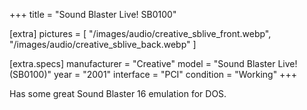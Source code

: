 +++
title     = "Sound Blaster Live! SB0100"

[extra]
pictures  = [
  "/images/audio/creative_sblive_front.webp",
  "/images/audio/creative_sblive_back.webp"
]

  [extra.specs]
  manufacturer  = "Creative"
  model         = "Sound Blaster Live! (SB0100)"
  year          = "2001"
  interface     = "PCI"
  condition     = "Working"
+++

Has some great Sound Blaster 16 emulation for DOS.